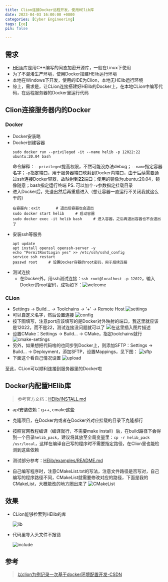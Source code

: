 ```yaml
---
title: Clion连接Docker远程开发，使用HElib库
date: 2023-04-03 16:00:00 +0800
categories: [Cyber Engineering]
tags: [ce]
pin: false

---
```


## 需求
- [HElib](https://github.com/homenc/HElib)库是用C++编写的同态加密开源库，一般在Linux下使用
- 为了不混淆生产环境，使用Docker搭建HElib运行环境
- 本地在Windows下开发，使用的IDE为Clion，本地无HElib运行环境
- 综上，需求是，让CLion连接搭建好HElib的Docker上，在本地CLion中编写代码，在远程服务器的Docker里运行代码

## Clion连接服务器内的Docker
### Docker
- Docker安装略
- Docker创建容器
	```
	sudo docker run --privileged -it --name helib -p 12022:22 ubuntu:20.04 bash
	```
	命令解释：`--privileged`提高权限，不然可能没办法debug；`--name`指定容器名字；`-p`指定端口，用于服务器端口映射到Docker内端口，由于后续需要通过ssh连接Docker容器，故映射到**22**端口；使用的镜像为ubuntu:20.04，镜像随意；bash指定运行终端
	PS. 可以加个`-v`参数指定挂载目录
- 进入Docker后，先退出然后再重启进入（想让容器一直运行不关闭我就这么干的）
	```
	在容器内：exit		# 退出后容器也会退出
	sudo docker start helib		# 启动容器
	sudo docker exec -it helib bash		# 进入容器，之后再退出容器也不会退出了
	```
- 安装ssh等服务
	```
	apt update
	apt install openssl openssh-server -y
	echo "PermitRootLogin yes" >> /etc/ssh/sshd_config
	service ssh restart
	passwd root		# 设置Docker容器的root密码，用于后续连接
	```
- 测试连接
	- 在Docker外，用ssh测试连接：`ssh root@localhost -p 12022`，输入Docker的root密码，成功如下：![welcome](/assets/img/f7b4d81a3d22432b8bcb8662ef8aecea.png)
### CLion
- Settings -> Build... -> Toolchains -> '+' -> Remote Host
![settings](/assets/img/165066cf44de4621836de6525e2f106e.png)
- 可以自定义名字，然后设置连接
![config](/assets/img/7f1c778c2502492fb30ec445d8c310c1.png)
- 按下图填写，注意port应该填写的是Docker对外映射的端口，我这里就应该是12022，而不是22，测试连接没问题就可以了
![在这里插入图片描述](/assets/img/6bc130135b2b452ba2fa3fd1b23cd6cc.png)
- 设置CMake：Settings -> Build... -> CMake，指定toolchains就行
![cmake-settings](/assets/img/f6a0655272d7428195783316d781e3bb.png)
- 另外，如果想把代码啥的也同步到Docker上，则添加SFTP：Settings -> Build... -> Deployment，添加SFTP，设置Mappings，见下图：
![sftp](/assets/img/21b2dfac7ffe465ea945082dbbbc8d3a.png)
- 下面这个看自己情况设置
![upload](/assets/img/f4ec534460254a08b08ab16047b5f6df.png)

至此，CLion可以顺利连接到服务器里的Docker啦

## Docker内配置HElib库
> 参考官方文档：[HElib/INSTALL.md](https://github.com/homenc/HElib/blob/master/INSTALL.md)
- apt安装依赖：g++, cmake这些
- 克隆项目，在Docker内或者在Docker外对应挂载的目录下克隆都行
- 按照官网教程编译（编译就行，不需要make install）后，在build路径下会得到一个目录`helib_pack`，建议将其放至全局变量里：`cp -r helib_pack /usr/local`，这样在编译自己写的程序时不需要指定路径，在Clion里也能检测到这些依赖
- 测试部分参考：[HElib/examples/README.md](https://github.com/homenc/HElib/blob/master/examples/README.md)

- 自己编写程序时，注意CMakeList.txt的写法，注意文件路径是否写对，自己编写的程序路径不同，CMakeList就需要修改对应的路径，下面是我的CMakeList，大概能改的地方圈出来了
![CMakeList](/assets/img/144c6834fa6c46449f0f51cd74465eec.png)
## 效果
- CLion能够检索到HElib的库

	![lib](/assets/img/1f9f046e0a434844a1752abc2625f9a2.png)
- 代码里导入头文件不报错

	![include](/assets/img/2d8b64ec6d7b4a58b5d42aa656b39311.png)


## 参考
> [以clion为例记录一次基于docker环境配置开发-CSDN](https://blog.csdn.net/xiaomu_347/article/details/126762754)